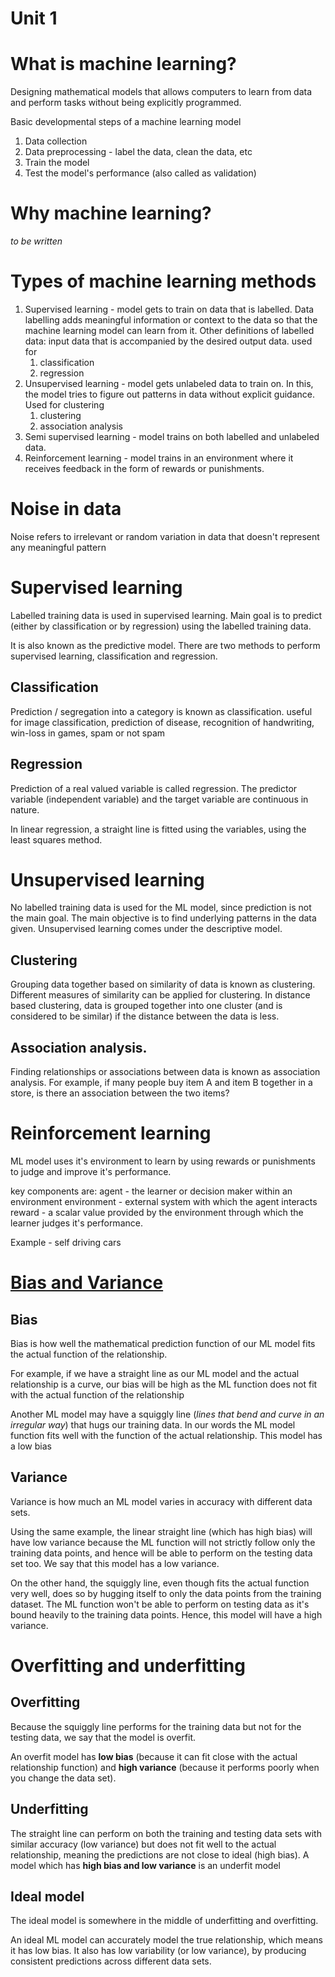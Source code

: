 # Unit 1 

# What is machine learning? 

Designing mathematical models that allows computers to learn from data and perform tasks without being explicitly programmed. 

Basic developmental steps of a machine learning model 
1. Data collection 
2. Data preprocessing - label the data, clean the data, etc 
3. Train the model 
4. Test the model's performance (also called as validation) 

# Why machine learning? 

_to be written_ 

# Types of machine learning methods 

1. Supervised learning - model gets to train on data that is labelled. Data labelling adds meaningful information or context to the data so that the machine learning model can learn from it. Other definitions of labelled data: input data that is accompanied by the desired output data. used for
	1. classification
	2. regression
2. Unsupervised learning - model gets unlabeled data to train on. In this, the model tries to figure out patterns in data without explicit guidance. Used for clustering
	1. clustering 
	2. association analysis
3. Semi supervised learning - model trains on both labelled and unlabeled data.
4. Reinforcement learning - model trains in an environment where it receives feedback in the form of rewards or punishments. 

# Noise in data 

Noise refers to irrelevant or random variation in data that doesn't represent any meaningful pattern

# Supervised learning 

Labelled training data is used in supervised learning. Main goal is to predict (either by classification or by regression) using the labelled training data. 

It is also known as the predictive model. There are two methods to perform supervised learning, classification and regression. 

## Classification 

Prediction / segregation into a category is known as classification. useful for image classification, prediction of disease, recognition of handwriting, win-loss in games, spam or not spam 

## Regression 

Prediction of a real valued variable is called regression. The predictor variable (independent variable) and the target variable are continuous in nature. 

In linear regression, a straight line is fitted using the variables, using the least squares method. 

# Unsupervised learning 

No labelled training data is used for the ML model, since prediction is not the main goal. The main objective is to find underlying patterns in the data given. Unsupervised learning comes under the descriptive model. 

## Clustering 

Grouping data together based on similarity of data is known as clustering. Different measures of similarity can be applied for clustering. In distance based clustering, data is grouped together into one cluster (and is considered to be similar) if the distance between the data is less. 

## Association analysis. 

Finding relationships or associations between data is known as association analysis. For example, if many people buy item A and item B together in a store, is there an association between the two items? 

# Reinforcement learning 

ML model uses it's environment to learn by using rewards or punishments to judge and improve it's performance. 

key components are: 
agent - the learner or decision maker within an environment
environment - external system with which the agent interacts
reward - a scalar value provided by the environment through which the learner judges it's performance. 

Example - self driving cars
# [Bias and Variance](https://youtu.be/EuBBz3bI-aA) 

## Bias 

Bias is how well the mathematical prediction function of our ML model fits the actual function of the relationship. 

For example, if we have a straight line as our ML model and the actual relationship is a curve, our bias will be high as the ML function does not fit with the actual function of the relationship

Another ML model may have a squiggly line (_lines that bend and curve in an irregular way_) that hugs our training data. In our words the ML model function fits well with the function of the actual relationship. This model has a low bias 

## Variance 

Variance is how much an ML model varies in accuracy with different data sets. 

Using the same example, the linear straight line (which has high bias) will have low variance because the ML function will not strictly follow only the training data points, and hence will be able to perform on the testing data set too. We say that this model has a low variance. 

On the other hand, the squiggly line, even though fits the actual function very well, does so by hugging itself to only the data points from the training dataset. The ML function won't be able to perform on testing data as it's bound heavily to the training data points. Hence, this model will have a high variance. 

# Overfitting and underfitting 

## Overfitting

Because the squiggly line performs for the training data but not for the testing data, we say that the model is overfit. 

An overfit model has **low bias** (because it can fit close with the actual relationship function) and **high variance** (because it performs poorly when you change the data set). 

## Underfitting 

The straight line can perform on both the training and testing data sets with similar accuracy (low variance) but does not fit well to the actual relationship, meaning the predictions are not close to ideal (high bias). A model which has **high bias and low variance** is an underfit model  

## Ideal model 

The ideal model is somewhere in the middle of underfitting and overfitting. 

An ideal ML model can accurately model the true relationship, which means it has low bias. It also has low variability (or low variance), by producing consistent predictions across different data sets. 



